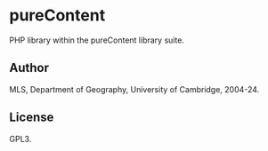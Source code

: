 # pureContent

PHP library within the pureContent library suite.


## Author

MLS, Department of Geography, University of Cambridge, 2004-24.


## License

GPL3.